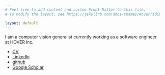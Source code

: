 ```yaml
---
# Feel free to add content and custom Front Matter to this file.
# To modify the layout, see https://jekyllrb.com/docs/themes/#overriding-theme-defaults

layout: default 
---
```


I am a computer vision generalist currently working as a software engineer at HOVER Inc.  

 <ul>
  <li><a href="resources/CV.pdf">CV</a></li>
  <li><a href="https://www.linkedin.com/in/alrik-firl-5a9b0815">LinkedIn</a></li>
  <li><a href="https://github.com/alrikai">github</a></li>
  <li><a href="https://scholar.google.com/citations?view_op=list_works&hl=en&hl=en&tzom=480&user=MgNmmJwAAAAJ">Google Scholar</a></li>
</ul>


